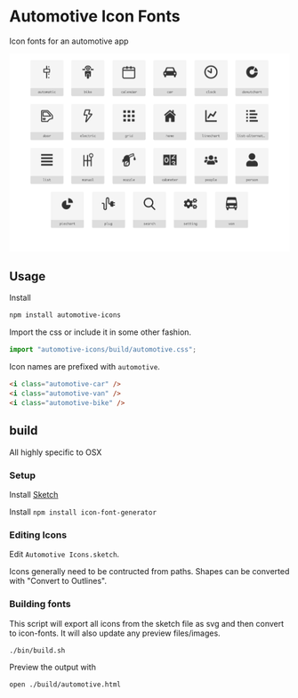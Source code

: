 # Automotive Icon Fonts

Icon fonts for an automotive app

![Automotive Icon Fonts](automotive-icons.png?raw=true)

## Usage

Install

```bash
npm install automotive-icons
```

Import the css or include it in some other fashion.

```javascript
import "automotive-icons/build/automotive.css";
```

Icon names are prefixed with `automotive`.

```html
<i class="automotive-car" />
<i class="automotive-van" />
<i class="automotive-bike" />
```

## build

All highly specific to OSX

### Setup

Install [Sketch](https://www.sketch.com/)

Install `npm install icon-font-generator`

### Editing Icons

Edit `Automotive Icons.sketch`.

Icons generally need to be contructed from paths. Shapes can be converted with "Convert to Outlines".

### Building fonts

This script will export all icons from the sketch file as svg and then convert to icon-fonts.
It will also update any preview files/images.

```bash
./bin/build.sh
```

Preview the output with

```
open ./build/automotive.html
```
